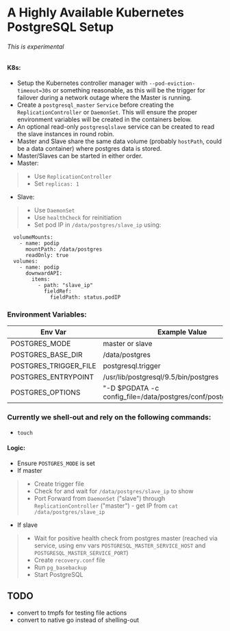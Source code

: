 # A Highly Available Kubernetes PostgreSQL Setup

###### This is experimental

#### K8s:
* Setup the Kubernetes controller manager with `--pod-eviction-timeout=30s` or something reasonable, as this will be the trigger for failover during a network outage where the Master is running.
* Create a `postgresql_master` `Service` before creating the `ReplicationController` or `DaemonSet`. This will ensure the proper environment variables will be created in the containers below.
* An optional read-only `postgresqlslave` service can be created to read the slave instances in round robin.
* Master and Slave share the same data volume (probably `hostPath`, could be a data container) where postgres data is stored.
* Master/Slaves can be started in either order.
* Master:
> * Use `ReplicationController`
> * Set `replicas: 1`
* Slave:
> * Use `DaemonSet`
> * Use `healthCheck` for reinitiation
> * Set pod IP in `/data/postgres/slave_ip` using:
```
  volumeMounts:
    - name: podip
      mountPath: /data/postgres
      readOnly: true
  volumes:
    - name: podip
      downwardAPI:
        items:
          - path: "slave_ip"
            fieldRef:
              fieldPath: status.podIP
```

### Environment Variables:
| Env Var | Example Value |
| --- | --- |
| POSTGRES_MODE | master or slave |
| POSTGRES_BASE_DIR | /data/postgres |
| POSTGRES_TRIGGER_FILE | postgresql.trigger |
| POSTGRES_ENTRYPOINT | /usr/lib/postgresql/9.5/bin/postgres |
| POSTGRES_OPTIONS | "-D $PGDATA -c config_file=/data/postgres/conf/postgresql.conf" |

### Currently we shell-out and rely on the following commands:
* `touch`

#### Logic:
* Ensure `POSTGRES_MODE` is set
* If master

> * Create trigger file
> * Check for and wait for `/data/postgres/slave_ip` to show
> * Port Forward from `DaemonSet` ("slave") through `ReplicationController` ("master") - get IP from `cat /data/postgres/slave_ip`

* If slave

> * Wait for positive health check from postgres master (reached via service, using env vars `POSTGRESQL_MASTER_SERVICE_HOST` and `POSTGRESQL_MASTER_SERVICE_PORT`)
> * Create `recovery.conf` file
> * Run `pg_basebackup`
> * Start PostgreSQL

## TODO
* convert to tmpfs for testing file actions
* convert to native go instead of shelling-out
